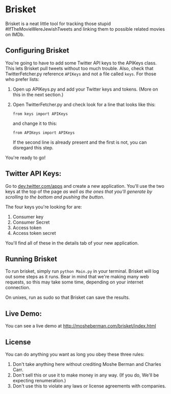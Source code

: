 Brisket
==============

Brisket is a neat little tool for tracking those stupid #IfTheMovieWereJewishTweets and linking them to possible related movies on IMDb.

Configuring Brisket
---
You're going to have to add some Twitter API keys to the APIKeys class. This lets Brisket pull tweets without too much trouble. Also, check that TwitterFetcher.py reference `APIKeys` and not a file called `keys`. For those who prefer lists:

1. Open up APIKeys.py and add your Twitter keys and tokens. (More on this in the next section.)
2. Open TwitterFetcher.py and check look for a line that looks like this:

    `from keys import APIKeys`
    
    and change it to this:
    
    `from APIKeys import APIKeys`
    
    If the second line is already present and the first is not, you can disregard this step. 
    
You're ready to go!

Twitter API Keys:
---
Go to [dev.twitter.com/apps](https://dev.twitter.com/apps) and create a new application. You'll use the two keys at the top of the page *as well as the ones that you'll generate by scrolling to the bottom and pushing the button*.

The four keys you're looking for are:

1. Consumer key
2. Consumer Secret
3. Access token
4. Access token secret

You'll find all of these in the details tab of your new application. 


Running Brisket
---
To run brisket, simply run `python Main.py` in your terminal. Brisket will log out some steps as it runs. Bear in mind that we're making many web requests, so this may take some time, depending on your internet connection. 

On unixes, run as sudo so that Brisket can save the results.

Live Demo:
---
You can see a live demo at http://mosheberman.com/brisket/index.html

License
---
You can do anything you want as long you obey these three rules:
 
1. Don't take anything here without crediting Moshe Berman and Charles Carr. 
2. Don't sell this or use it to make money in any way. (If you do, We'll be expecting renumeration.)
3. Don't use this to violate any laws or license agreements with companies. 